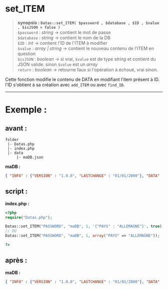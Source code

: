 # set_ITEM

> **synopsis : `Datas::set_ITEM( $password , $database , $ID , $value , $isJSON = false )`**  
> `$password` : *string* -> contient le mot de passe  
> `$database` : *string* -> contient le nom de la DB  
> `$ID` : *int* -> contient l'ID de l'ITEM à modifier  
> `$value` : *array | string* -> contient le nouveau contenu de l'ITEM en question  
> `$isJSON` : *boolean* -> si vrai, `$value` est de type *string* et contient du JSON valide. sinon `$value` est un *array*  
> `return` : *boolean* -> retourne faux si l'opération à échoué, vrai sinon.  

Cette fonction modifie le contenu de DATA en modifiant l'item présent à ID. l'ID s'obtient à sa création avec `add_ITEM` ou avec `find_ID`.

---

# Exemple : 

## avant :

```
folder
 |- Datas.php
 |- index.php
 |- data
     |- maDB.json
```
**maDB :**  

```JSON
{ "INFO" : {"VERSION" : "1.0.0", "LASTCHANGE" : "01/01/2000"}, "DATA" : [{"PAYS" : "FRANCE"}, {"PAYS" : "BELGIQUE"}, {"PAYS" : "USA"}]}
```

## script :

**index.php :**  

```php
<?php
require("Datas.php");

Datas::set_ITEM("PASSWORD", "maDB", 1, '{"PAYS" : "ALLEMAGNE"}', true);
// OU
Datas::set_ITEM("PASSWORD", "maDB", 1, array("PAYS" => "ALLEMAGNE"));

?>
```

## après :

**maDB :**  

```JSON
{ "INFO" : {"VERSION" : "1.0.0", "LASTCHANGE" : "01/01/2000"}, "DATA" : [{"PAYS" : "FRANCE"}, {"PAYS" : "ALLEMAGNE"}, {"PAYS" : "USA"}]}
```